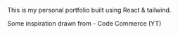 This is my personal portfolio built using React & tailwind.

Some inspiration drawn from - Code Commerce (YT)
